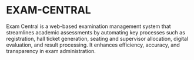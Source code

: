 # EXAM-CENTRAL
Exam Central is a web-based examination management system that streamlines academic assessments by automating key processes such as registration, hall ticket generation, seating and supervisor allocation, digital evaluation, and result processing. It enhances efficiency, accuracy, and transparency in exam administration.
